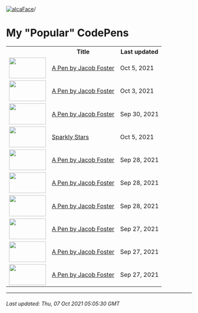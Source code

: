 [![alcaFace](https://camo.githubusercontent.com/2ee094c4af74cb0ec2e19388fccfb809837623e3/68747470733a2f2f7374617469632d63646e2e6a74766e772e6e65742f656d6f7469636f6e732f76312f3332383632362f312e30)](https://twitch.tv/Alca)/

# My "Popular" CodePens

<table>
	<tr>
		<th></th>
		<th>Title</th>
		<th>Last updated</th>
	</tr>
	<tr>
		<td><a href="https://codepen.io/Alca/pen/KKqjgMM" rel="nofollow"><img src="https://codepen.io/alca/pen/KKqjgMM/image/default.png" width="100" height="56.25"></a></td>
		<td><a href="https://codepen.io/Alca/pen/KKqjgMM" rel="nofollow">A Pen by Jacob Foster</a></td>
		<td>Oct 5, 2021</td>
	</tr>
	<tr>
		<td><a href="https://codepen.io/Alca/pen/zYzXXMy" rel="nofollow"><img src="https://codepen.io/alca/pen/zYzXXMy/image/default.png" width="100" height="56.25"></a></td>
		<td><a href="https://codepen.io/Alca/pen/zYzXXMy" rel="nofollow">A Pen by Jacob Foster</a></td>
		<td>Oct 3, 2021</td>
	</tr>
	<tr>
		<td><a href="https://codepen.io/Alca/pen/BaZboJo" rel="nofollow"><img src="https://codepen.io/alca/pen/BaZboJo/image/default.png" width="100" height="56.25"></a></td>
		<td><a href="https://codepen.io/Alca/pen/BaZboJo" rel="nofollow">A Pen by Jacob Foster</a></td>
		<td>Sep 30, 2021</td>
	</tr>
	<tr>
		<td><a href="https://codepen.io/Alca/pen/XWgGbKm" rel="nofollow"><img src="https://codepen.io/alca/pen/XWgGbKm/image/default.png" width="100" height="56.25"></a></td>
		<td><a href="https://codepen.io/Alca/pen/XWgGbKm" rel="nofollow">Sparkly Stars</a></td>
		<td>Oct 5, 2021</td>
	</tr>
	<tr>
		<td><a href="https://codepen.io/Alca/pen/qBjLozB" rel="nofollow"><img src="https://codepen.io/alca/pen/qBjLozB/image/default.png" width="100" height="56.25"></a></td>
		<td><a href="https://codepen.io/Alca/pen/qBjLozB" rel="nofollow">A Pen by Jacob Foster</a></td>
		<td>Sep 28, 2021</td>
	</tr>
	<tr>
		<td><a href="https://codepen.io/Alca/pen/oNwJENG" rel="nofollow"><img src="https://codepen.io/alca/pen/oNwJENG/image/default.png" width="100" height="56.25"></a></td>
		<td><a href="https://codepen.io/Alca/pen/oNwJENG" rel="nofollow">A Pen by Jacob Foster</a></td>
		<td>Sep 28, 2021</td>
	</tr>
	<tr>
		<td><a href="https://codepen.io/Alca/pen/PojxRBj" rel="nofollow"><img src="https://codepen.io/alca/pen/PojxRBj/image/default.png" width="100" height="56.25"></a></td>
		<td><a href="https://codepen.io/Alca/pen/PojxRBj" rel="nofollow">A Pen by Jacob Foster</a></td>
		<td>Sep 28, 2021</td>
	</tr>
	<tr>
		<td><a href="https://codepen.io/Alca/pen/BaZGJWP" rel="nofollow"><img src="https://codepen.io/alca/pen/BaZGJWP/image/default.png" width="100" height="56.25"></a></td>
		<td><a href="https://codepen.io/Alca/pen/BaZGJWP" rel="nofollow">A Pen by Jacob Foster</a></td>
		<td>Sep 27, 2021</td>
	</tr>
	<tr>
		<td><a href="https://codepen.io/Alca/pen/powQdZO" rel="nofollow"><img src="https://codepen.io/alca/pen/powQdZO/image/default.png" width="100" height="56.25"></a></td>
		<td><a href="https://codepen.io/Alca/pen/powQdZO" rel="nofollow">A Pen by Jacob Foster</a></td>
		<td>Sep 27, 2021</td>
	</tr>
	<tr>
		<td><a href="https://codepen.io/Alca/pen/LYLXOdE" rel="nofollow"><img src="https://codepen.io/alca/pen/LYLXOdE/image/default.png" width="100" height="56.25"></a></td>
		<td><a href="https://codepen.io/Alca/pen/LYLXOdE" rel="nofollow">A Pen by Jacob Foster</a></td>
		<td>Sep 27, 2021</td>
	</tr>
</table>

---

###### Last updated: Thu, 07 Oct 2021 05:05:30 GMT